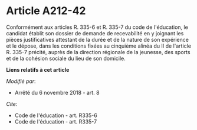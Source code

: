 # Article A212-42

Conformément aux articles  R. 335-6 et  R. 335-7 du code de l'éducation, le candidat établit son dossier de demande de
recevabilité en y joignant les pièces justificatives attestant de la durée et de la nature de son expérience et le dépose,
dans les conditions fixées au cinquième alinéa du II de l'article R. 335-7 précité, auprès de la direction régionale de la
jeunesse, des sports et de la cohésion sociale du lieu de son domicile.

**Liens relatifs à cet article**

_Modifié par_:

  - Arrêté du 6 novembre 2018 - art. 8

_Cite_:

  - Code de l'éducation - art. R335-6
  - Code de l'éducation - art. R335-7
